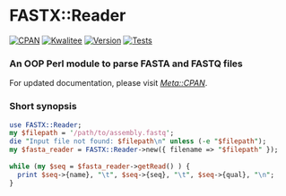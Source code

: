 # FASTX::Reader
[![CPAN](https://img.shields.io/badge/CPAN-FASTX::Reader-1abc9c.svg)](https://metacpan.org/pod/FASTX::Reader)
[![Kwalitee](https://cpants.cpanauthors.org/release/PROCH/FASTX-Reader-0.01.svg)](https://cpants.cpanauthors.org/release/PROCH/FASTX-Reader-0.01)
[![Version](https://img.shields.io/cpan/v/Proch-N50.svg)](https://metacpan.org/pod/FASTX::Reader)
[![Tests](https://img.shields.io/badge/Tests-Grid-1abc9c.svg)](https://www.cpantesters.org/distro/F/FASTX-Reader.html)
### An OOP Perl module to parse FASTA and FASTQ files

For updated documentation, please visit *[Meta::CPAN](https://metacpan.org/pod/FASTX::Reader)*.

### Short synopsis

```perl
use FASTX::Reader;
my $filepath = '/path/to/assembly.fastq';
die "Input file not found: $filepath\n" unless (-e "$filepath");
my $fasta_reader = FASTX::Reader->new({ filename => "$filepath" });
 
while (my $seq = $fasta_reader->getRead() ) {
  print $seq->{name}, "\t", $seq->{seq}, "\t", $seq->{qual}, "\n";
}
```
